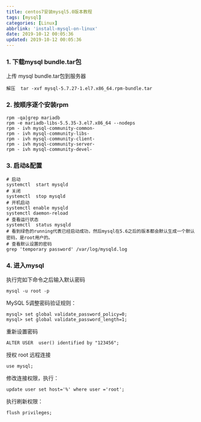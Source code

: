 ```yaml
---
title: centos7安装mysql5.0版本教程
tags: [mysql]
categories: [Linux]
abbrlink: 'install-mysql-on-linux'
date: 2019-10-12 00:05:36
updated: 2019-10-12 00:05:36
---
```


### 1. 下载mysql bundle.tar包
上传  mysql bundle.tar包到服务器
```shell
解压  tar -xvf mysql-5.7.27-1.el7.x86_64.rpm-bundle.tar
```

### 2. 按顺序逐个安装rpm
```shell
rpm -qa|grep mariadb
rpm -e mariadb-libs-5.5.35-3.el7.x86_64 --nodeps
rpm - ivh mysql-community-common-
rpm - ivh mysql-community-libs-      
rpm - ivh mysql-community-client-  
rpm - ivh mysql-community-server-   
rpm - ivh mysql-community-devel-
```

### 3. 启动&配置
```shell
# 启动
systemctl  start mysqld
# 关闭
systemctl  stop mysqld
# 开机启动
systemctl enable mysqld
systemctl daemon-reload
# 查看运行状态
systemctl  status mysqld
# 看到绿色的running代表已经启动成功，然后mysql在5.6之后的版本都会默认生成一个默认密码，是root用户的。
# 查看默认设置的密码
grep 'temporary password' /var/log/mysqld.log
```

### 4. 进入mysql
执行完如下命令之后输入默认密码
```shell
mysql -u root -p
```

MySQL 5调整密码验证规则：
```shell
mysql> set global validate_password_policy=0;
mysql> set global validate_password_length=1;
```

重新设置密码
```shell
ALTER USER  user() identified by "123456";
```

授权 root 远程连接
```shell
use mysql;
```

修改连接权限，执行：
```shell 
update user set host='%' where user ='root';
```

执行刷新权限：
```shell 
flush privileges;
```
